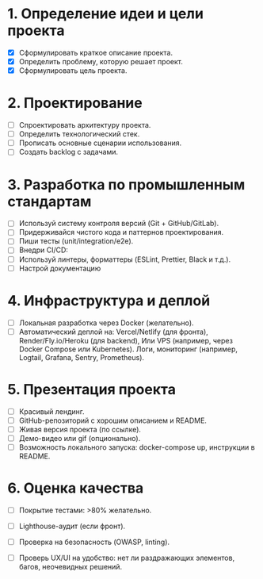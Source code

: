 # 1. Определение идеи и цели проекта
- [x] Сформулировать краткое описание проекта.
- [x] Определить проблему, которую решает проект.
- [x] Сформулировать цель проекта.

# 2. Проектирование
- [ ] Спроектировать архитектуру проекта.
- [ ] Определить технологический стек.
- [ ] Прописать основные сценарии использования.
- [ ] Создать backlog с задачами.

# 3. Разработка по промышленным стандартам
- [ ] Используй систему контроля версий (Git + GitHub/GitLab).
- [ ] Придерживайся чистого кода и паттернов проектирования.
- [ ] Пиши тесты (unit/integration/e2e).
- [ ] Внедри CI/CD:
- [ ] Используй линтеры, форматтеры (ESLint, Prettier, Black и т.д.).
- [ ] Настрой документацию

# 4. Инфраструктура и деплой
- [ ] Локальная разработка через Docker (желательно).
- [ ] Автоматический деплой на:
Vercel/Netlify (для фронта),
Render/Fly.io/Heroku (для backend),
Или VPS (например, через Docker Compose или Kubernetes).
Логи, мониторинг (например, Logtail, Grafana, Sentry, Prometheus).

# 5. Презентация проекта
- [ ] Красивый лендинг.
- [ ] GitHub-репозиторий с хорошим описанием и README.
- [ ] Живая версия проекта (по ссылке).
- [ ] Демо-видео или gif (опционально).
- [ ] Возможность локального запуска: docker-compose up, инструкции в README.

# 6. Оценка качества
- [ ] Покрытие тестами: >80% желательно.
- [ ] Lighthouse-аудит (если фронт).
- [ ] Проверка на безопасность (OWASP, linting).
- [ ] Проверь UX/UI на удобство: нет ли раздражающих элементов, багов, неочевидных решений.

